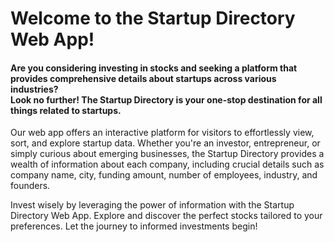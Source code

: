 <h1>Welcome to the Startup Directory Web App!</h1>

<h4>Are you considering investing in stocks and seeking a platform that provides comprehensive details about startups across various industries? 
  <div>Look no further! The Startup Directory is your one-stop destination for all things related to startups.</div></h4>
<p>Our web app offers an interactive platform for visitors to effortlessly view, sort, and explore startup data. Whether you're an investor, entrepreneur, or simply curious about emerging businesses, the Startup Directory provides a wealth of information about each company, including crucial details such as company name, city, funding amount, number of employees, industry, and founders.

Invest wisely by leveraging the power of information with the Startup Directory Web App. Explore and discover the perfect stocks tailored to your preferences. Let the journey to informed investments begin!</p>
